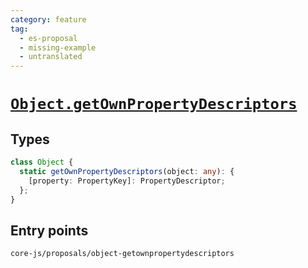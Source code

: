 ```yaml
---
category: feature
tag:
  - es-proposal
  - missing-example
  - untranslated
---
```


# [`Object.getOwnPropertyDescriptors`](https://github.com/tc39/proposal-object-getownpropertydescriptors)

## Types

```ts
class Object {
  static getOwnPropertyDescriptors(object: any): {
    [property: PropertyKey]: PropertyDescriptor;
  };
}
```

## Entry points

```
core-js/proposals/object-getownpropertydescriptors
```
